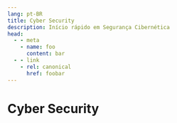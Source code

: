 ```yaml
---
lang: pt-BR
title: Cyber Security
description: Início rápido em Segurança Cibernética
head:
  - - meta
    - name: foo
      content: bar
  - - link
    - rel: canonical
      href: foobar
---
```



# Cyber Security


<br>
<br>
